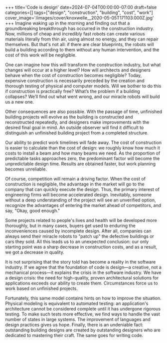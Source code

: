 +++
title='Code is design'
date=2024-07-04T00:00:00-07:00
draft=false
categories=[]
tags=["design", "construction", "building", "cost", "work"]
cover_image='/images/cover/knoxwelle__2020-05-05T171103.000Z.jpg'
+++
Imagine waking up in the morning and finding out that a groundbreaking breakthrough has occurred in the construction industry. Now, millions of cheap and incredibly fast robots can create various materials literally from thin air, using almost no energy, and they can repair themselves. But that's not all: if there are clear blueprints, the robots will build a building according to them without any human intervention, and the cost of this work will be negligible.

One can imagine how this will transform the construction industry, but what changes will occur at a higher level? How will architects and designers behave when the cost of construction becomes negligible? Today, expensive construction is necessarily preceded by the creation and thorough testing of physical and computer models. Will we bother to do this if construction is practically free? What’s the problem if a building collapses? We’ll find out what went wrong, and our miracle robots will build us a new one.

Other consequences are also possible. With the passage of time, unfinished building projects will evolve as the building is constructed and reconstructed repeatedly, and designers make improvements with the desired final goal in mind. An outside observer will find it difficult to distinguish an unfinished building project from a completed structure.

Our ability to predict work timelines will fade away. The cost of construction is easier to calculate than the cost of design: we roughly know how much it costs to install a beam and how many beams we need. As the proportion of predictable tasks approaches zero, the predominant factor will become the unpredictable design time. Results are obtained faster, but work planning becomes unreliable.

Of course, competition will remain a driving factor. When the cost of construction is negligible, the advantage in the market will go to the company that can quickly execute the design. Thus, the primary interest of engineering firms will become accelerated design. Inevitably, someone without a deep understanding of the project will see an unverified option, recognize the advantages of entering the market ahead of competitors, and say, "Okay, good enough."

Some projects related to people's lives and health will be developed more thoroughly, but in many cases, buyers get used to enduring the inconveniences caused by incomplete design. After all, companies can always send their miracle robots to "patch up" the defective buildings or cars they sold. All this leads us to an unexpected conclusion: our only starting point was a sharp decrease in construction costs, and as a result, we got a decrease in quality.

It is not surprising that the story told has become a reality in the software industry. If we agree that the foundation of code is design—a creative, not a mechanical process—it explains the crisis in the software industry. We have a design crisis: the need for high-quality, proven architectural solutions for applications exceeds our ability to create them. Circumstances force us to work based on unfinished projects.

Fortunately, this same model contains hints on how to improve the situation. Physical modeling is equivalent to automated testing: an application's architecture cannot be considered complete until it has undergone rigorous testing. To make such tests more effective, we find ways to handle the vast number of states in large systems. The improvement of languages and design practices gives us hope. Finally, there is an undeniable fact: outstanding building designs are created by outstanding designers who are dedicated to mastering their craft. The same goes for writing code.